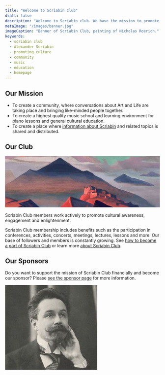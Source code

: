 ```yaml
---
title: "Welcome to Scriabin Club"
draft: false
description: "Welcome to Scriabin club. We have the mission to promote cultural enlightenment. Our tasks include promoting music, education, information about Alexander Scriabin and being a strong community."
metaImage: "/images/banner.jpg" 
imageCaption: "Banner of Scriabin Club, painting of Nicholas Roerich."
keywords:
  - scriabin club
  - Alexander Scriabin
  - promoting culture
  - community
  - music
  - education
  - homepage
---
```


## Our Mission

- To create a community, where conversations about Art and Life are taking place and bringing like-minded people together.
- To create a highest quality music school and learning environment for piano lessons and general cultural education.
- To create a place where [information about Scriabin](/post/) and related topics is shared and distributed.

## Our Club

![Scriabin Club](club.jpg)

Scriabin Club members work actively to promote cultural awareness, engagement and enlightenment.

Scriabin Club membership includes benefits such as the participation in conferences, activities, concerts, meetings, lectures, lessons and more.
Our base of followers and members is constantly growing.
See [how to become a part of Scriabin Club](/club/) or learn more [about Scriabin Club](/about/).

## Our Sponsors

Do you want to support the mission of Scriabin Club financially and become our sponsor?
Please [see the sponsor page](/club/#scriabin-club-sponsor) for more information.

![Scriabin Club is dedicated to the innovative composer Alexander Scriabin. His active and bright spirit symbolises our mission, tasks and goals.](scriabin.jpg)

